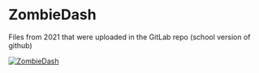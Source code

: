 # ZombieDash
Files from 2021 that were uploaded in the GitLab repo (school version of github)

[![ZombieDash](http://img.youtube.com/vi/_uVIVFhByXI/0.jpg)](http://www.youtube.com/watch?v=_uVIVFhByXI "Video Title")
